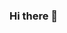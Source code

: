 ### Hi there 👋

<!--
**JohnnyHuang101/JohnnyHuang101** is a ✨ _special_ ✨ repository because its `README.md` (this file) appears on your GitHub profile.

Here are some ideas to get you started:

- 😄 Pronouns: He/Him. I am currently a Sophmore at WashU Studying CS and Math.

[![Anurag's GitHub stats](https://github-readme-stats.vercel.app/api?JohnnyHuang101=anuraghazra)](https://github.com/anuraghazra/github-readme-stats)
